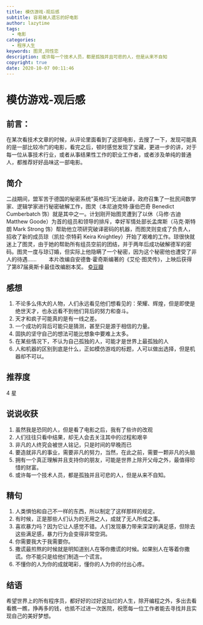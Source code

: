 ```yaml
---
title: 模仿游戏-观后感
subtitle: 容易被人遗忘的好电影
author: lazytime
tags:
  - 电影
categories:
  - 程序人生
keywords: 图灵,同性恋
description: 或许每一个技术人员，都是孤独并且可悲的人，但是从来不自知
copyright: true
date: 2020-10-07 00:11:46
---
```


# 模仿游戏-观后感

## 前言：

​	在某次看技术文章的时候，从评论里面看到了这部电影，去搜了一下，发现可能真的是一部比较冷门的电影，看完之后，顿时感觉发现了宝藏，更进一步的讲，对于每一位从事技术行业，或者从事结果性工作的职业工作者，或者涉及单纯的普通人，都推荐好好品味这一部电影。

<!-- more -->

## 简介

二战期间，盟军苦于德国的秘密系统”英格玛“无法破译，政府召集了一批民间数学家、逻辑学家进行秘密破解工作，图灵（本尼迪克特·康伯巴奇 Benedict Cumberbatch 饰）就是其中之一。计划刚开始图灵遭到了以休（马修·古迪 Matthew Goode）为首的组员和领导的排斥，幸好军情处部长孟席斯（马克·斯特朗 Mark Strong 饰）帮助他立项研究破译密码的机器，而图灵则变成了负责人，招收了新的成员琼（凯拉·奈特莉 Keira Knightley）开始了艰难的工作。琼很快就迷上了图灵，由于她的帮助所有组员空前的团结，并于两年后成功破解德军的密码。图灵一度与琼订婚，但实际上他隐瞒了一个秘密，因为这个秘密他也遭受了非人的待遇……
　　本片改编自安德鲁·霍奇斯编著的《艾伦·图灵传》，上映后获得了第87届奥斯卡最佳改编剧本奖。 [©豆瓣](https://movie.douban.com/help/movie#t0-qs)

## 感想

1. 不论多么伟大的人物，人们永远看见他们想看见的：荣耀、辉煌，但是即使是绝世天才，也永远看不到他们背后的努力和奋斗。
2. 天才和疯子可能真的是有一线之差。
3. 一个成功的背后可能只是猜测，甚至只是源于相信的力量。
4. 固执的坚守自己的想法可能比想象中要难上太多。
5. 在某些情况下，不认为自己孤独的人，可能才是世界上最孤独的人
6. 人和机器的区别到底是什么，正如模仿游戏的标题，人可以做出选择，但是机器却不可以。

## 推荐度

4 星

## 说说收获

1. 虽然我是恐同的人，但是看了电影之后，我有了些许的改观
2. 人们往往只看中结果，却无人会去关注其中的过程和艰辛
3. 非凡的人终究会被世人铭记，只是时间的早晚而已
4. 要造就非凡的事业，需要非凡的努力，当然，在此之前，需要一颗非凡的头脑
5. 拥有一个真正理解并且支持你的朋友，可能是世界上除开父母之外，最值得珍惜的财富。
6. 或许每一个技术人员，都是孤独并且可悲的人，但是从来不自知。

## 精句

1. 人类惧怕和自己不一样的东西，所以制定了这样那样的规定。
2. 有时候，正是那些人们认为的无用之人，成就了无人所成之事。
3. 喜欢暴力吗？因为它让人感觉不错。人们发现暴力带来深深的满足感，但除去这些满足感，暴力行为会变得非常空洞。
4. 你需要我大于我需要你。
5. 撒谎最煎熬的时候就是明知道别人在等你撒谎的时候。如果别人在等着你撒谎。你不能只是给他们制造一个谎言。
6. 不懂你的人为你的成就喝彩，懂你的人为你的付出心疼。

## 结语

希望世界上的所有程序员，都好好的过好这灿烂的人生，除开编程之外，多出去看看瞧一瞧，挣再多的钱，也抵不过进一次医院，祝愿每一位工作者能去寻找并且实现自己的美好梦想。

